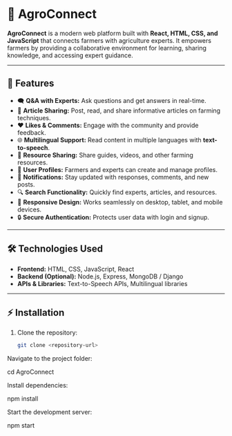 # 🌾 AgroConnect

**AgroConnect** is a modern web platform built with **React, HTML, CSS, and JavaScript** that connects farmers with agriculture experts. It empowers farmers by providing a collaborative environment for learning, sharing knowledge, and accessing expert guidance.

---

## 🚀 Features
- 🗨️ **Q&A with Experts:** Ask questions and get answers in real-time.  
- 📝 **Article Sharing:** Post, read, and share informative articles on farming techniques.  
- ❤️ **Likes & Comments:** Engage with the community and provide feedback.  
- 🌐 **Multilingual Support:** Read content in multiple languages with **text-to-speech**.  
- 📂 **Resource Sharing:** Share guides, videos, and other farming resources.  
- 👤 **User Profiles:** Farmers and experts can create and manage profiles.  
- 🔔 **Notifications:** Stay updated with responses, comments, and new posts.  
- 🔍 **Search Functionality:** Quickly find experts, articles, and resources.  
- 📱 **Responsive Design:** Works seamlessly on desktop, tablet, and mobile devices.  
- 🔒 **Secure Authentication:** Protects user data with login and signup.  

---

## 🛠 Technologies Used
- **Frontend:** HTML, CSS, JavaScript, React  
- **Backend (Optional):** Node.js, Express, MongoDB / Django  
- **APIs & Libraries:** Text-to-Speech APIs, Multilingual libraries  

---

## ⚡ Installation
1. Clone the repository:  
   ```bash
   git clone <repository-url>
Navigate to the project folder:

cd AgroConnect


Install dependencies:

npm install


Start the development server:

npm start
